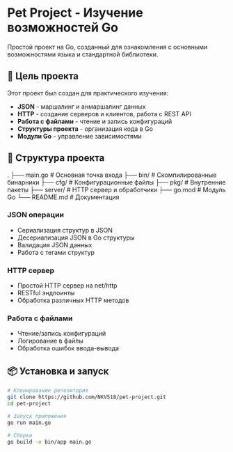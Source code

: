 # Pet Project - Изучение возможностей Go

Простой проект на Go, созданный для ознакомления с основными возможностями языка и стандартной библиотеки.

## 🎯 Цель проекта

Этот проект был создан для практического изучения:
- **JSON** - маршалинг и анмаршалинг данных
- **HTTP** - создание серверов и клиентов, работа с REST API
- **Работа с файлами** - чтение и запись конфигураций
- **Структуры проекта** - организация кода в Go
- **Модули Go** - управление зависимостями

## 📁 Структура проекта
.
├── main.go # Основная точка входа
├── bin/ # Скомпилированные бинарники
├── cfg/ # Конфигурационные файлы
├── pkg/ # Внутренние пакеты
├── server/ # HTTP сервер и обработчики
├── go.mod # Модуль Go
└── README.md # Документация

### JSON операции
- Сериализация структур в JSON
- Десериализация JSON в Go структуры
- Валидация JSON данных
- Работа с тегами структур

### HTTP сервер
- Простой HTTP сервер на net/http
- RESTful эндпоинты
- Обработка различных HTTP методов

### Работа с файлами
- Чтение/запись конфигураций
- Логирование в файлы
- Обработка ошибок ввода-вывода

## 📦 Установка и запуск

```bash
# Клонирование репозитория
git clone https://github.com/NKV518/pet-project.git
cd pet-project

# Запуск приложения
go run main.go

# Сборка
go build -o bin/app main.go